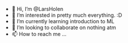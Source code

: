 - 👋 Hi, I’m @LarsHolen
- 👀 I’m interested in pretty much everything. :D
- 🌱 I’m currently learning introduction to ML
- 💞️ I’m looking to collaborate on nothing atm
- 📫 How to reach me ...

<!---
LarsHolen/LarsHolen is a ✨ special ✨ repository because its `README.md` (this file) appears on your GitHub profile.
You can click the Preview link to take a look at your changes.
--->
